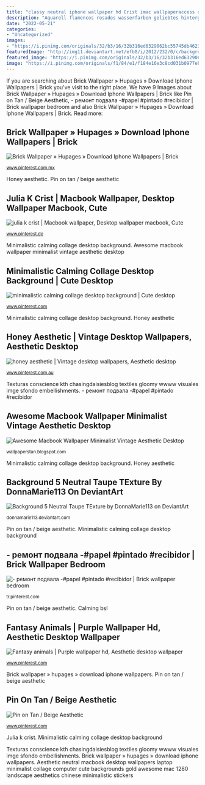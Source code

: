 ```yaml
---
title: "classy neutral iphone wallpaper hd Crist imac wallpaperaccess ordenador baddie chromebook savers villar portátil morado"
description: "Aquarell flamencos rosados wasserfarben geliebtes hintergrundbilder modeillustration auswählen kaktus"
date: "2022-05-21"
categories:
- "Uncategorized"
images:
- "https://i.pinimg.com/originals/32/b3/16/32b316ed6329062bc55745db4623a9ac.png"
featuredImage: "http://img11.deviantart.net/efb8/i/2012/232/0/c/background_5_neutral_taupe_texture_by_donnamarie113-d5bt4x7.jpg"
featured_image: "https://i.pinimg.com/originals/32/b3/16/32b316ed6329062bc55745db4623a9ac.png"
image: "https://i.pinimg.com/originals/f1/84/e1/f184e16e3c8cd031b0977eb2f6227cd7.png"
---
```


If you are searching about Brick Wallpaper » Hupages » Download Iphone Wallpapers | Brick you've visit to the right place. We have 9 Images about Brick Wallpaper » Hupages » Download Iphone Wallpapers | Brick like Pin on Tan / Beige Aesthetic, - ремонт подвала -#papel #pintado #recibidor | Brick wallpaper bedroom and also Brick Wallpaper » Hupages » Download Iphone Wallpapers | Brick. Read more:

## Brick Wallpaper » Hupages » Download Iphone Wallpapers | Brick

![Brick Wallpaper » Hupages » Download Iphone Wallpapers | Brick](https://i.pinimg.com/736x/e5/e4/66/e5e466868db85676d9a9d24efb8bcf19.jpg "Julia k crist")

<small>www.pinterest.com.mx</small>

Honey aesthetic. Pin on tan / beige aesthetic

## Julia K Crist | Macbook Wallpaper, Desktop Wallpaper Macbook, Cute

![julia k crist | Macbook wallpaper, Desktop wallpaper macbook, Cute](https://i.pinimg.com/originals/f1/84/e1/f184e16e3c8cd031b0977eb2f6227cd7.png "Background neutral taupe texture deviantart textures")

<small>www.pinterest.de</small>

Minimalistic calming collage desktop background. Awesome macbook wallpaper minimalist vintage aesthetic desktop

## Minimalistic Calming Collage Desktop Background | Cute Desktop

![minimalistic calming collage desktop background | Cute desktop](https://i.pinimg.com/originals/32/b3/16/32b316ed6329062bc55745db4623a9ac.png "Honey aesthetic")

<small>www.pinterest.com</small>

Minimalistic calming collage desktop background. Honey aesthetic

## Honey Aesthetic | Vintage Desktop Wallpapers, Aesthetic Desktop

![honey aesthetic | Vintage desktop wallpapers, Aesthetic desktop](https://i.pinimg.com/736x/fb/c8/98/fbc89827cee19e3f5a22f8664ac2b0af.jpg "Minimalistic calming collage desktop background")

<small>www.pinterest.com.au</small>

Texturas conscience kth chasingdaisiesblog textiles gloomy wwww visuales imge sfondo embellishments. - ремонт подвала -#papel #pintado #recibidor

## Awesome Macbook Wallpaper Minimalist Vintage Aesthetic Desktop

![Awesome Macbook Wallpaper Minimalist Vintage Aesthetic Desktop](https://i.pinimg.com/736x/92/e3/de/92e3def3d41345c2b1d2716d592ba8bd.jpg "Aquarell flamencos rosados wasserfarben geliebtes hintergrundbilder modeillustration auswählen kaktus")

<small>wallpaperstan.blogspot.com</small>

Minimalistic calming collage desktop background. Honey aesthetic

## Background 5 Neutral Taupe TExture By DonnaMarie113 On DeviantArt

![Background 5 Neutral Taupe TExture by DonnaMarie113 on DeviantArt](http://img11.deviantart.net/efb8/i/2012/232/0/c/background_5_neutral_taupe_texture_by_donnamarie113-d5bt4x7.jpg "Background neutral taupe texture deviantart textures")

<small>donnamarie113.deviantart.com</small>

Pin on tan / beige aesthetic. Minimalistic calming collage desktop background

## - ремонт подвала -#papel #pintado #recibidor | Brick Wallpaper Bedroom

![- ремонт подвала -#papel #pintado #recibidor | Brick wallpaper bedroom](https://i.pinimg.com/originals/54/17/bc/5417bc800bee770b6d47259ef513c3c3.jpg "Minimalistic calming collage desktop background")

<small>tr.pinterest.com</small>

Pin on tan / beige aesthetic. Calming bsl

## Fantasy Animals | Purple Wallpaper Hd, Aesthetic Desktop Wallpaper

![Fantasy animals | Purple wallpaper hd, Aesthetic desktop wallpaper](https://i.pinimg.com/236x/89/be/ee/89beee6988fc2e1ea4f8a1b2a494d56d.jpg?nii=t "Fantasy animals")

<small>www.pinterest.com</small>

Brick wallpaper » hupages » download iphone wallpapers. Pin on tan / beige aesthetic

## Pin On Tan / Beige Aesthetic

![Pin on Tan / Beige Aesthetic](https://i.pinimg.com/originals/7c/7e/8e/7c7e8e5dd3c175c121321b38cb61a08d.jpg "Background neutral taupe texture deviantart textures")

<small>www.pinterest.com</small>

Julia k crist. Minimalistic calming collage desktop background

Texturas conscience kth chasingdaisiesblog textiles gloomy wwww visuales imge sfondo embellishments. Brick wallpaper » hupages » download iphone wallpapers. Aesthetic neutral macbook desktop wallpapers laptop minimalist collage computer cute backgrounds gold awesome mac 1280 landscape aesthetics chinese minimalistic stickers
